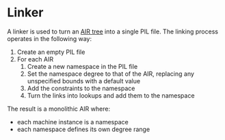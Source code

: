 # Linker

A linker is used to turn an [AIR tree](./compiler.md#air-generation) into a single PIL file.
The linking process operates in the following way:

1. Create an empty PIL file
2. For each AIR
    1. Create a new namespace in the PIL file
    2. Set the namespace degree to that of the AIR, replacing any unspecified bounds with a default value
    3. Add the constraints to the namespace
    4. Turn the links into lookups and add them to the namespace

The result is a monolithic AIR where:
- each machine instance is a namespace
- each namespace defines its own degree range